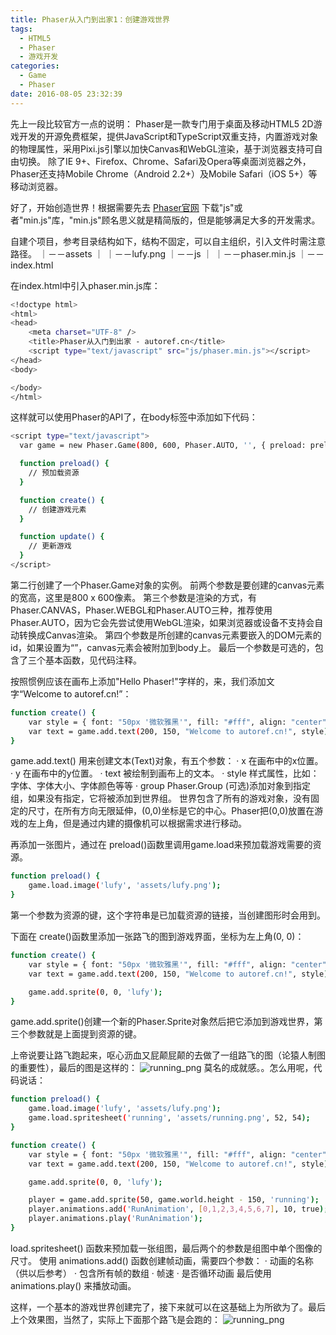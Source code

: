 ```yaml
---
title: Phaser从入门到出家1：创建游戏世界
tags:
  - HTML5
  - Phaser
  - 游戏开发
categories:
  - Game
  - Phaser
date: 2016-08-05 23:32:39
---
```


先上一段比较官方一点的说明：
Phaser是一款专门用于桌面及移动HTML5 2D游戏开发的开源免费框架，提供JavaScript和TypeScript双重支持，内置游戏对象的物理属性，采用Pixi.js引擎以加快Canvas和WebGL渲染，基于浏览器支持可自由切换。
除了IE 9+、Firefox、Chrome、Safari及Opera等桌面浏览器之外，Phaser还支持Mobile Chrome（Android 2.2+）及Mobile Safari（iOS 5+）等移动浏览器。

好了，开始创造世界！根据需要先去 [Phaser官网](http://phaser.io/download/stable) 下载"js"或者"min.js"库，"min.js"顾名思义就是精简版的，但是能够满足大多的开发需求。

自建个项目，参考目录结构如下，结构不固定，可以自主组织，引入文件时需注意路径。
｜－－assets
｜   ｜－－lufy.png
｜－－js
｜   ｜－－phaser.min.js
｜－－index.html

在index.html中引入phaser.min.js库：
``` bash
<!doctype html>
<html>
<head>
	<meta charset="UTF-8" />
	<title>Phaser从入门到出家 - autoref.cn</title>
	<script type="text/javascript" src="js/phaser.min.js"></script>
</head>
<body>

</body>
</html>
```

这样就可以使用Phaser的API了，在body标签中添加如下代码：
``` bash
<script type="text/javascript">
  var game = new Phaser.Game(800, 600, Phaser.AUTO, '', { preload: preload, create: create, update: update });

  function preload() {
    // 预加载资源
  }

  function create() {
    // 创建游戏元素
  }

  function update() {
    // 更新游戏
  }
</script>
```
第二行创建了一个Phaser.Game对象的实例。
前两个参数是要创建的canvas元素的宽高，这里是800 x 600像素。
第三个参数是渲染的方式，有Phaser.CANVAS，Phaser.WEBGL和Phaser.AUTO三种，推荐使用Phaser.AUTO，因为它会先尝试使用WebGL渲染，如果浏览器或设备不支持会自动转换成Canvas渲染。
第四个参数是所创建的canvas元素要嵌入的DOM元素的id，如果设置为“”，canvas元素会被附加到body上。
最后一个参数是可选的，包含了三个基本函数，见代码注释。

按照惯例应该在画布上添加"Hello Phaser!"字样的，来，我们添加文字“Welcome to autoref.cn!”：
``` bash
function create() {
    var style = { font: "50px '微软雅黑'", fill: "#fff", align: "center" };
    var text = game.add.text(200, 150, "Welcome to autoref.cn!", style);
}
```
game.add.text() 用来创建文本(Text)对象，有五个参数：
· x 在画布中的x位置。
· y 在画布中的y位置。
· text 被绘制到画布上的文本。
· style 样式属性，比如：字体、字体大小、字体颜色等等
· group Phaser.Group (可选)添加对象到指定组，如果没有指定，它将被添加到世界组。
世界包含了所有的游戏对象，没有固定的尺寸，在所有方向无限延伸，(0,0)坐标是它的中心。Phaser把(0,0)放置在游戏的左上角，但是通过内建的摄像机可以根据需求进行移动。

再添加一张图片，通过在 preload()函数里调用game.load来预加载游戏需要的资源。
``` bash
function preload() {
    game.load.image('lufy', 'assets/lufy.png');
}
```
第一个参数为资源的键，这个字符串是已加载资源的链接，当创建图形时会用到。

下面在 create()函数里添加一张路飞的图到游戏界面，坐标为左上角(0, 0)：
``` bash
function create() {
    var style = { font: "50px '微软雅黑'", fill: "#fff", align: "center" };
    var text = game.add.text(200, 150, "Welcome to autoref.cn!", style);

    game.add.sprite(0, 0, 'lufy');
}
```
game.add.sprite()创建一个新的Phaser.Sprite对象然后把它添加到游戏世界，第三个参数就是上面提到资源的键。

上帝说要让路飞跑起来，呕心沥血又屁颠屁颠的去做了一组路飞的图（论猿人制图的重要性），最后的图是这样的：
![running_png](https://raw.githubusercontent.com/x4niko/PhaserSample/master/assets/running.png)
莫名的成就感。。怎么用呢，代码说话：
``` bash
function preload() {
    game.load.image('lufy', 'assets/lufy.png');
    game.load.spritesheet('running', 'assets/running.png', 52, 54);
}

function create() {
    var style = { font: "50px '微软雅黑'", fill: "#fff", align: "center" };
    var text = game.add.text(200, 150, "Welcome to autoref.cn!", style);

    game.add.sprite(0, 0, 'lufy');

    player = game.add.sprite(50, game.world.height - 150, 'running');
    player.animations.add('RunAnimation', [0,1,2,3,4,5,6,7], 10, true);
    player.animations.play('RunAnimation');
}
```
load.spritesheet() 函数来预加载一张组图，最后两个的参数是组图中单个图像的尺寸。
使用 animations.add() 函数创建帧动画，需要四个参数：
· 动画的名称（供以后参考）
· 包含所有帧的数组
· 帧速
· 是否循环动画
最后使用 animations.play() 来播放动画。

这样，一个基本的游戏世界创建完了，接下来就可以在这基础上为所欲为了。最后上个效果图，当然了，实际上下面那个路飞是会跑的：
![running_png](https://raw.githubusercontent.com/x4niko/PhaserSample/master/snapshot/72C1013D-83A6-48A9-AF1D-33916391EF35.png)
